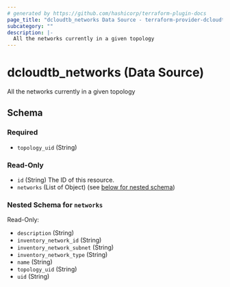 ```yaml
---
# generated by https://github.com/hashicorp/terraform-plugin-docs
page_title: "dcloudtb_networks Data Source - terraform-provider-dcloudtb"
subcategory: ""
description: |-
  All the networks currently in a given topology
---
```


# dcloudtb_networks (Data Source)

All the networks currently in a given topology



<!-- schema generated by tfplugindocs -->
## Schema

### Required

- `topology_uid` (String)

### Read-Only

- `id` (String) The ID of this resource.
- `networks` (List of Object) (see [below for nested schema](#nestedatt--networks))

<a id="nestedatt--networks"></a>
### Nested Schema for `networks`

Read-Only:

- `description` (String)
- `inventory_network_id` (String)
- `inventory_network_subnet` (String)
- `inventory_network_type` (String)
- `name` (String)
- `topology_uid` (String)
- `uid` (String)


